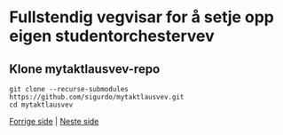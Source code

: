 # Fullstendig vegvisar for å setje opp eigen studentorchestervev

## Klone mytaktlausvev-repo

```
git clone --recurse-submodules https://github.com/sigurdo/mytaktlausvev.git
cd mytaktlausvev
```

[Forrige side](server_4_serveroppsett.md) | [Neste side](server_6_domene.md)
